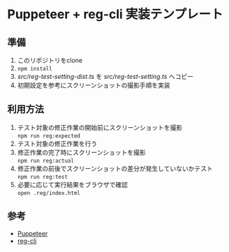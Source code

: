 # Puppeteer + reg-cli 実装テンプレート

## 準備

1. このリポジトリをclone
2. `npm install`
3. *src/reg-test-setting-dist.ts* を *src/reg-test-setting.ts* へコピー
4. 初期設定を参考にスクリーンショットの撮影手順を実装

## 利用方法

1. テスト対象の修正作業の開始前にスクリーンショットを撮影  
    `npm run reg:expected`
2. テスト対象の修正作業を行う
3. 修正作業の完了時にスクリーンショットを撮影  
    `npm run reg:actual`
4. 修正作業の前後でスクリーンショットの差分が発生していないかテスト  
    `npm run reg:test`
5. 必要に応じて実行結果をブラウザで確認  
    `open .reg/index.html`

## 参考

* [Puppeteer](https://github.com/puppeteer/puppeteer)
* [reg-cli](https://github.com/reg-viz/reg-cli)
